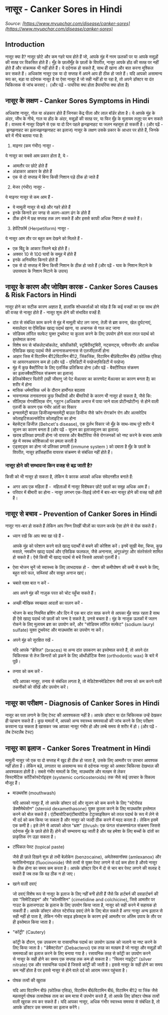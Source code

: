 # नासूर - Canker Sores in Hindi
_Source: [https://www.myupchar.com/disease/canker-sores](https://www.myupchar.com/disease/canker-sores)_

## Introduction
नासूर क्या है?
नासूर छोटे और कम गहरे घाव होते हैं जो, आपके मुंह में नरम ऊतकों पर या आपके मसूड़ों की सतह पर विकसित होते हैं। मुँह के छालोंमुँह के छालों के विपरीत, नासूर आपके होंठ की सतह पर नहीं होते हैं और संक्रामक भी नहीं होते हैं। ये दर्दनाक हो सकते हैं, साथ ही खाना और बात करना मुश्किल कर सकते हैं।
अधिकांश नासूर एक या दो सप्ताह में अपने आप ही ठीक हो जाते हैं। यदि आपको असामान्य रूप का, बड़ा या दर्दनाक नासूर है या ऐसा नासूर है जो सही नहीं हो पा रहा है, तो अपने डॉक्टर या दंत चिकित्सक से जांच करवाएं। 
(और पढ़ें - पायरिया क्या होता हैपायरिया क्या होता है)

## नासूर के लक्षण - Canker Sores Symptoms in Hindi
अधिकांश नासूर, गोल या अंडकार होते हैं जिनका केंद्र पीला और लाल बॉर्डर होता है। ये आपके मुंह के अंदर, जीभ के नीचे, गाल या होंठ के अंदर, मसूड़ों की सतह पर, या फिर मुँह के मुलायम तलुए पर बन सकते हैं। वास्तव में नासूर दिखने से एक या दो दिन पहले झनझनाहट या जलन महसूस हो सकती है।
(और पढ़ें - झनझनाहट का इलाजझनझनाहट का इलाज)
नासूर के लक्षण उसके प्रकार के आधार पर होते हैं, जिनके बारे में नीचे बताया गया है:
1. माइनर (कम गंभीर) नासूर - 
ये नासूर का सबसे आम प्रकार होता है, ये -
- आमतौर पर छोटे होते हैं
- अंडाकार आकार के होते हैं
- एक से दो सप्ताह में बिना किसी निशान पड़े ठीक हो जाते हैं
2. मेजर (गंभीर) नासूर -
ये माइनर नासूर से कम आम हैं -
- ये मामूली नासूर से बड़े और गहरे होते हैं
- इनके किनारे हर जगह से अलग-अलग ढंग के होते हैं
- ठीक होने में छह सप्ताह तक लग सकते हैं और इससे काफी अधिक निशान हो सकते हैं।
3. हेर्पटिफॉर्म (Herpetiform) नासूर - 
ये नासूर आम तौर पर बहुत कम देखने को मिलते हैं -
- एक बिंदु के आकार जितने बड़े होते हैं।
- अक्सर 10 से 100 घावों के समूह में होते हैं
- इनके अनियमित किनारे होते हैं
- एक से दो सप्ताह में बिना किसी निशान के ठीक हो जाते हैं
(और पढ़ें - घाव के निशान मिटाने के उपायघाव के निशान मिटाने के उपाय)

## नासूर के कारण और जोखिम कारक - Canker Sores Causes & Risk Factors in Hindi
नासूर होने का सटीक कारण अज्ञात है, हालांकि शोधकर्ताओं को संदेह है कि कई वजहों का एक साथ होने की वजह से नासूर होते हैं -
नासूर शुरू होने की संभावित वजहें हैं:
- दांत से संबंधित काम करने से मुंह में मामूली चोट लग जाना, तेज़ी से ब्रश करना, खेल दुर्घटनाएं, मसालेदार या ऐसिडिक खाद्य पदार्थ खाना, या अचानक से गाल कट जाना
- सोडियम लॉरिल सल्फेट युक्त टूथपेस्ट या कुल्ला करने के लिए उपयोग होने वाला तरल पदार्थ को इस्तेमाल करना
- विशेष रूप से चॉकलेटचॉकलेट, कॉफीकॉफी, स्ट्रॉबेरीस्ट्रॉबेरी, नट्सनट्स, पनीरपनीर और अत्यधिक ऐसिडिक खाद्य पदार्थ जैसे अनानासअनानास से एलर्जीएलर्जी होना
- आहार जिस में विटामिन बी12विटामिन बी12, जिंकजिंक, विटामिन बी9विटामिन बी9 (फोलिक एसिड) या आयरनआयरन कम हो (और पढ़ें - एसिडिटी में परहेजएसिडिटी में परहेज)
- मुंह में कुछ बैक्टीरिया के लिए एलर्जिक प्रतिक्रिया होना (और पढ़ें - बैक्टीरियल संक्रमण का इलाजबैक्टीरियल संक्रमण का इलाज)
- हेलिकोबैक्टर पिलोरी (वही जीवाणु जो पेट मेंअल्सर का कारणपेट मेंअल्सर का कारण बनता है) का शरीर में होना
- मासिक धर्ममासिक धर्म के दौरान हार्मोनल बदलाव
- भावनात्मक तनावतनाव
कुछ स्थितियों और बीमारियों के कारण भी नासूर हो सकता है, जैसे कि:
- सीलिएक रोगसीलिएक रोग, ग्लूटन (अधिकांश अनाज में पाया जाने वाला प्रोटीनप्रोटीन) से होने वाली एलर्जी के कारण एक गंभीर आंतों का विकार
- इन्फ्लामेट्री बाउल डिजीजइन्फ्लामेट्री बाउल डिजीज जैसे क्रॉन रोगक्रॉन रोग और अल्सरेटिव कोलाइटिसअल्सरेटिव कोलाइटिस का होना
- बेहसेट्स डिजीज़ (Behcet's disease), एक दुर्लभ विकार जो मुँह के साथ-साथ पूरे शरीर में सूजन का कारण बनता है (और पढ़ें - सूजन का इलाजसूजन का इलाज)
- खराब प्रतिरक्षा प्रणाली होना जो वायरस और बैक्टीरिया जैसे रोगजनकों को नष्ट करने के बजाय आपके मुंह में स्वस्थ कोशिकाओं पर हमला करती है
- एड्सएड्स का होना जो प्रतिरक्षा प्रणाली (immune system ) को दबाता है
मुँह के छालों के विपरीत, नासूर हर्पीसहर्पीस वायरस संक्रमण से संबंधित नहीं होते हैं।
### नासूर होने की सम्भावना किन वजह से बढ़ जाती है?
किसी को भी नासूर हो सकता है, लेकिन ये कारक आपको अधिक संवेदनशील बनाते हैं:
- अगर आप एक महिला हैं -  महिलाओं में नासूर विशेषकर छोटे छालों का समूह अधिक आम हैं।
- परिवार में बीमारी का होना - नासूर लगभग एक-तिहाई लोगों में बार-बार नासूर होने की वजह यही होती है।

## नासूर से बचाव - Prevention of Canker Sores in Hindi
नासूर नार-बार हो सकते हैं लेकिन आप निम्न लिखीं चीज़ों का पालन करके ऐसा होने से रोक सकते हैं।
- ध्यान रखें कि आप क्या खा रहे हैं -
	आपके मुंह को परेशान करने वाले खाद्य पदार्थों से बचने की कोशिश करें। इनमें सुखी मेवा, चिप्स, कुछ मसाले, नमकीन खाद्य पदार्थ और एसिडिक फलफल, जैसे अनानास, अंगूरअंगूर और संतरेसंतरे शामिल हो सकते हैं। ऐसे किसी भी खाद्य पदार्थ से बचें जिससे आपको एलर्जी है।
- ऐसा भोजन चुनें जो स्वास्थ्य के लिए लाभदायक हो - 
पोषण की कमीपोषण की कमी से बचने के लिए, बहुत सारे फल, सब्जियां और साबुत अनाज खाएं।
- चबाते वक़्त बात न करें - 
	आप अपने मुंह की नाज़ुक परत को चोट पहुँचा सकते हैं।
- अच्छी मौखिक स्वच्छता आदतों का पालन करें - 
	भोजन के बाद नियमित ब्रशिंग और दिन में एक बार दांत साफ़ करने से आपका मुँह साफ़ रहता है साथ ही ऐसे खाद्य पदार्थ जो छालों को जन्म दे सकते है, उनसे बचता है। मुंह के नाजुक ऊतकों में जलन रोकने के लिए मुलायम ब्रश का उपयोग करें, और "सोडियम लॉरिल सल्फेट" (sodium lauryl sulfate) युक्त टूथपेस्ट और माउथवॉश का उपयोग ना करें।
- अपने मुंह को सुरक्षित रखें - 
	यदि आपके "ब्रेसिज़" (braces) या अन्य दांत उपकरण का इस्तेमाल करते हैं, तो अपने दंत चिकित्सक से तेज किनारों को ढ़कने के लिए ऑर्थोडोंटिक वैक्स (orthodontic wax) के बारे में पूछें।
- तनाव को कम करें - 
	यदि आपका नासूर, तनाव से संबंधित लगता है, तो मेडिटेशनमेडिटेशन जैसी तनाव को कम करने वाली तकनीकों को सीखें और उपयोग करें।

## नासूर का परीक्षण - Diagnosis of Canker Sores in Hindi
नासूर का पता लगाने के लिए टेस्ट की आवश्यकता नहीं है। आपके डॉक्टर या दंत चिकित्सक उन्हें देखकर ही पहचान सकते हैं। कुछ मामलों में, आपको अन्य स्वास्थ्य समस्याओं की जांच करने के लिए परीक्षण करवाना पड़ सकता है खासकर जब आपका नासूर गंभीर हो और लम्बे समय से शरीर में हो।
(और पढ़ें - लैब टेस्टलैब टेस्ट)

## नासूर का इलाज - Canker Sores Treatment in Hindi
मामूली नासूर जो एक या दो सप्ताह में खुद ही ठीक हो जाता है, उसके लिए आमतौर पर उपचार आवश्यक नहीं होता है। लेकिन बड़े, लगातार या असामान्य रूप से दर्दनाक नासूर को अक्सर चिकित्सा देखभाल की आवश्यकता होती है। सबसे गंभीर मामलों के लिए, माउथवॉश और मलहम से लेकर सिस्टमैटिक कॉर्टिकोस्टेरॉइड्स (systemic corticosteroids) तक जैसे कई उपचार के विकल्प मौजूद हैं।
- माउथवॉश (mouthwash)
	यदि आपको नासूर हैं, तो आपके डॉक्टर दर्द और सूजन को कम करने के लिए "स्टेरॉयड डेक्सैमेथेसोन" (steroid dexamethasone) युक्त कुल्ला करने के लिए माउथवॉश इस्तेमाल करने को बोल सकते हैं। एंटीबायोटिकएंटीबायोटिक टेट्रासाइक्लिन को तरल पदार्थ के रूप में लेने से भी दर्द को कम किया जा सकता है और नासूर को जल्दी ठीक करने में मदद करता है। लेकिन इसमें एक कमी है। इसे लेने से आपको ओरल "थ्रश" (thrush: एक फंगल संक्रमणफंगल संक्रमण जिससे दर्दनाक मुँह के छाले होते हैं) होने की सम्भावना बढ़ जाती है और यह हमेशा के लिए बच्चों के दांतों का प्राकृतिक रंग उड़ा सकता है।
- टॉपिकल पेस्ट (topical paste)
	जैसे ही छाले दिखने शुरू हो तभी बेज़ोकेन (benzocaine), अमेलेक्सानॉक्स (amlexanox) और फ्लोसिनोनाइड (fluocinonide) जैसे तत्वों से युक्त पेस्ट लगाने से दर्द कम होता है औरये नासूर के ठीक होना का समय कम करता है। आपके डॉक्टर दिन में दो से चार बार पेस्ट लगाने की सलाह दे सकते हैं जब तक कि वह ठीक न हो जाए।
- खाने वाली दवाएं
	जो दवाएं विशेष रूप से नासूर के इलाज के लिए नहीं बनी होती हैं जैसे कि हार्टबर्न की दवाहार्टबर्न की दवा "सिमेटिडाइन" और "कोल्सीसिन" (cimetidine and colchicine), जिसे आमतौर पर गाउट के इलाजगाउट के इलाज के लिए उपयोग किया जाता है, नासूर को सही करने में सहायक हो सकती हैं। आपके डॉक्टर ओरल स्टेरॉयड दवाएं लेने के लिए बोल सकते हैं अगर नासूर अन्य इलाज से सही नहीं हो पाता है, लेकिन गंभीर साइड इफेक्ट्स के कारण इन्हें आमतौर पर अंतिम उपाय के तौर पर ही इस्तेमाल किया जाता है।
- "कॉट्री" (Cautery)
	कॉट्री के दौरान, एक उपकरण या रासायनिक पदार्थ का उपयोग ऊतक को जलाने या नष्ट करने के लिए किया जाता है। "डेबैक्टरोल" (Debacterol) एक तरह का मलहम है जो नासूर और मसूड़ों की समस्याओं का इलाज करने के लिए बनाया गया है। रसायनिक तरह से कॉट्री का उपयोग करने से नासूर के सही होने का समय एक सप्ताह तक कम हो सकता है। "सिल्वर नाइट्रेट" (silver nitrate) एक और रसायनिक पदार्थ है जिससे कॉट्री की जाती है। इससे नासूर के सही होने का समय कम नहीं होता है पर इससे नासूर से होने वाले दर्द को आराम जरूर पहुंचता है।
- पोषक तत्वों की खुराक 
	यदि आप विटामिन बी9 (फोलिक एसिड), विटामिन बी6विटामिन बी6, विटामिन बी12 या जिंक जैसे महत्वपूर्ण पोषक तत्वपोषक तत्व का कम मात्रा में उपभोग करते हैं, तो आपके लिए डॉक्टर पोषक तत्वों वाली खुराक तय कर सकते हैं।
यदि आपका नासूर, अधिक गंभीर स्वास्थ्य समस्या से संबंधित है, तो आपके डॉक्टर उस समस्या का इलाज करेंगे।

